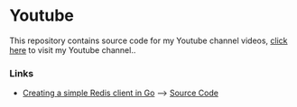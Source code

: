 # Youtube
This repository contains source code for my Youtube channel videos, [click here](https://www.youtube.com/@muzafar) to visit my Youtube channel..

### Links
- [Creating a simple Redis client in Go](https://www.youtube.com/watch?v=nKOnLZrNmDY) –> [Source Code](https://github.com/muzfr7/youtube/tree/main/simple-redis-client)
